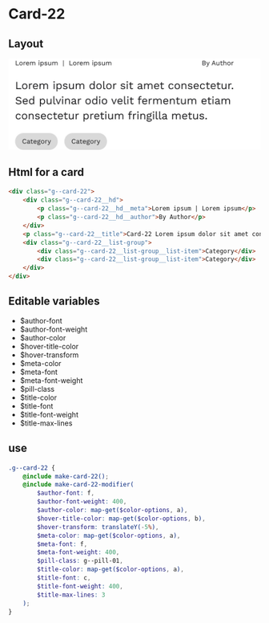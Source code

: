 # Card-22

## Layout

![alt text][card-22]

[card-22]: /src/img/global-components/card/card-22.jpg

## Html for a card

```html
<div class="g--card-22">
    <div class="g--card-22__hd">
        <p class="g--card-22__hd__meta">Lorem ipsum | Lorem ipsum</p>
        <p class="g--card-22__hd__author">By Author</p>
    </div>
    <p class="g--card-22__title">Card-22 Lorem ipsum dolor sit amet consectetur. Sed pulvinar odio velit fermentum etiam consectetur pretium fringilla metus.</p>
    <div class="g--card-22__list-group">
        <div class="g--card-22__list-group__list-item">Category</div>
        <div class="g--card-22__list-group__list-item">Category</div>
    </div>
</div>
```

## Editable variables

-   $author-font
-   $author-font-weight
-   $author-color
-   $hover-title-color
-   $hover-transform
-   $meta-color
-   $meta-font
-   $meta-font-weight
-   $pill-class
-   $title-color
-   $title-font
-   $title-font-weight
-   $title-max-lines

## use

```scss
.g--card-22 {
    @include make-card-22();
    @include make-card-22-modifier(
        $author-font: f,
        $author-font-weight: 400,
        $author-color: map-get($color-options, a),
        $hover-title-color: map-get($color-options, b),
        $hover-transform: translateY(-5%),
        $meta-color: map-get($color-options, a),
        $meta-font: f,
        $meta-font-weight: 400,
        $pill-class: g--pill-01,
        $title-color: map-get($color-options, a),
        $title-font: c,
        $title-font-weight: 400,
        $title-max-lines: 3
    );
}
```
